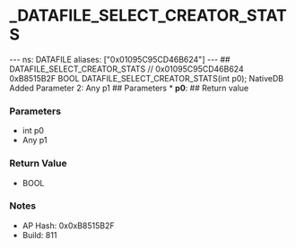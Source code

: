 # _DATAFILE_SELECT_CREATOR_STATS

--- ns: DATAFILE aliases: ["0x01095C95CD46B624"] --- ## DATAFILE_SELECT_CREATOR_STATS  // 0x01095C95CD46B624 0xB8515B2F BOOL DATAFILE_SELECT_CREATOR_STATS(int p0);  NativeDB Added Parameter 2: Any p1  ## Parameters * **p0**:  ## Return value

### Parameters
* int p0
* Any p1

### Return Value
* BOOL

### Notes
* AP Hash: 0x0xB8515B2F
* Build: 811

